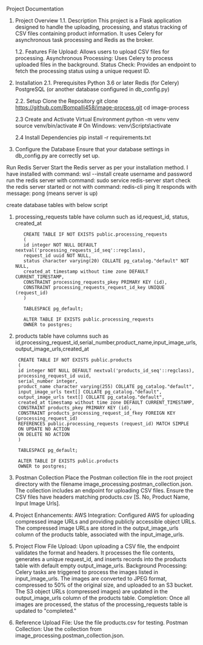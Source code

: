 Project Documentation
1. Project Overview
   1.1. Description
   This project is a Flask application designed to handle the uploading, processing, and status tracking of CSV files containing product information. It uses Celery for asynchronous task processing and Redis as the broker.

    1.2. Features
   File Upload: Allows users to upload CSV files for processing.
   Asynchronous Processing: Uses Celery to process uploaded files in the background.
   Status Check: Provides an endpoint to fetch the processing status using a unique request ID.
 
2. Installation
   2.1. Prerequisites
   Python 3.6 or later
   Redis (for Celery)
   PostgreSQL (or another database configured in db_config.py)

   2.2. Setup
   Clone the Repository
   git clone https://github.com/Bompalli458/image-process.git
   cd image-process

    2.3 Create and Activate Virtual Environment 
     python -m venv venv
    source venv/bin/activate  # On Windows: venv\Scripts\activate

   2.4 Install Dependencies
   pip install -r requirements.txt
   
3. Configure the Database
   Ensure that your database settings in db_config.py are correctly set up.

Run Redis Server
Start the Redis server as per your installation method.
 I have installed with command: wsl --install
   create username and password
   run the redis server with command: sudo service redis-server start
   check the redis server started or not with command: redis-cli ping
   It responds with message: pong (means server is up)

create database tables with below script

1. processing_requests table have column such as id,request_id, status, created_at

          CREATE TABLE IF NOT EXISTS public.processing_requests
          (
          id integer NOT NULL DEFAULT nextval('processing_requests_id_seq'::regclass),
          request_id uuid NOT NULL,
          status character varying(20) COLLATE pg_catalog."default" NOT NULL,
          created_at timestamp without time zone DEFAULT CURRENT_TIMESTAMP,
          CONSTRAINT processing_requests_pkey PRIMARY KEY (id),
          CONSTRAINT processing_requests_request_id_key UNIQUE (request_id)
          )
          
          TABLESPACE pg_default;
          
          ALTER TABLE IF EXISTS public.processing_requests
          OWNER to postgres;
      
2. products table have columns such as  id,processing_request_id,serial_number,product_name,input_image_urls,output_image_urls,created_at

        CREATE TABLE IF NOT EXISTS public.products
        (
        id integer NOT NULL DEFAULT nextval('products_id_seq'::regclass),
        processing_request_id uuid,
        serial_number integer,
        product_name character varying(255) COLLATE pg_catalog."default",
        input_image_urls text[] COLLATE pg_catalog."default",
        output_image_urls text[] COLLATE pg_catalog."default",
        created_at timestamp without time zone DEFAULT CURRENT_TIMESTAMP,
        CONSTRAINT products_pkey PRIMARY KEY (id),
        CONSTRAINT products_processing_request_id_fkey FOREIGN KEY (processing_request_id)
        REFERENCES public.processing_requests (request_id) MATCH SIMPLE
        ON UPDATE NO ACTION
        ON DELETE NO ACTION
        )
        
        TABLESPACE pg_default;
        
        ALTER TABLE IF EXISTS public.products
        OWNER to postgres;

4. Postman Collection
   Place the Postman collection file in the root project directory with the filename image_processing.postman_collection.json.
   The collection includes an endpoint for uploading CSV files. Ensure the CSV files have headers matching products.csv [S. No, Product Name, Input Image Urls].

5. Project Enhancements:
   AWS Integration: 
   Configured AWS for uploading compressed image URLs and providing publicly accessible object URLs. The compressed image URLs are stored in the output_image_urls column of the products table, associated with the input_image_urls.


6. Project Flow
   File Upload:
      Upon uploading a CSV file, the endpoint validates the format and headers.
      It processes the file contents, generates a unique request_id, and inserts records into the products table with default empty output_image_urls.
   Background Processing:
      Celery tasks are triggered to process the images listed in input_image_urls.
      The images are converted to JPEG format, compressed to 50% of the original size, and uploaded to an S3 bucket.
      The S3 object URLs (compressed images) are updated in the output_image_urls column of the products table.
   Completion:
      Once all images are processed, the status of the processing_requests table is updated to "completed."
   
   
7. Reference
   Upload File: Use the file products.csv for testing.
   Postman Collection: Use the collection from image_processing.postman_collection.json.
